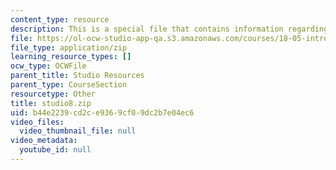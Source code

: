 ```yaml
---
content_type: resource
description: This is a special file that contains information regarding studio 8.
file: https://ol-ocw-studio-app-qa.s3.amazonaws.com/courses/18-05-introduction-to-probability-and-statistics-spring-2014/b44e2239cd2ce9369cf09dc2b7e04ec6_studio8.zip
file_type: application/zip
learning_resource_types: []
ocw_type: OCWFile
parent_title: Studio Resources
parent_type: CourseSection
resourcetype: Other
title: studio8.zip
uid: b44e2239-cd2c-e936-9cf0-9dc2b7e04ec6
video_files:
  video_thumbnail_file: null
video_metadata:
  youtube_id: null
---
```

